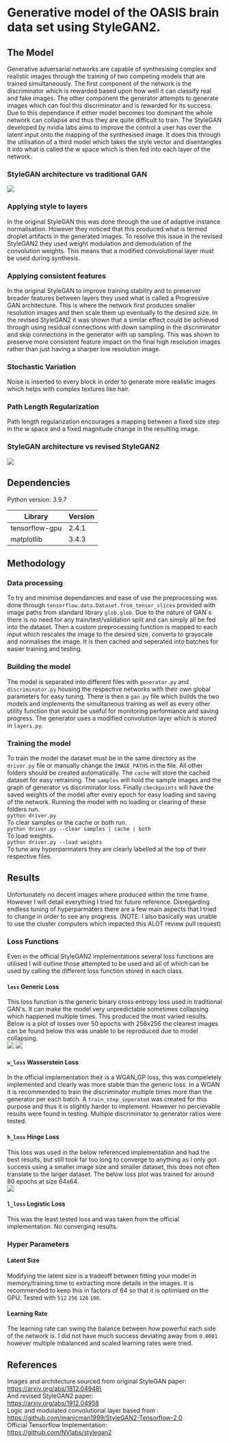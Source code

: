 # Generative model of the OASIS brain data set using StyleGAN2.
## The Model
Generative adversarial networks are capable of synthesising complex and realistic images through the training of two competing models that are trained simultaneously. The first component of the network is the discriminator which is rewarded based upon how well it can classify real and fake images. The other component the generator attempts to generate images which can fool this discriminator and is rewarded for its success. Due to this dependance if either model becomes too dominant the whole network can collapse and thus they are quite difficult to train. The StyleGAN developed by nvidia labs aims to improve the control a user has over the latent input onto the mapping of the synthesised image. It does this through the utilisation of a third model which takes the style vector and disentangles it into what is called the w space which is then fed into each layer of the network. 
### StyleGAN architecture vs traditional GAN
![](images/stylegan.png)
### Applying style to layers
In the original StyleGAN this was done through the use of adaptive instance normalisation. However they noticed that this produced what is termed droplet artifacts in the generated images. To resolve this issue in the revised StyleGAN2 they used weight modulation and demodulation of the convolution weights. This means that a modified convolutional layer must be used during synthesis.
### Applying consistent features 
In the original StyleGAN to improve training stability and to preserver broader features between layers they used what is called a Progressive GAN architecture. This is where the network first produces smaller resolution images and then scale them up eventually to the desired size. In the revised StyleGAN2 it was shown that a similar effect could be achieved through using residual connections with down sampling in the discriminator and skip connections in the generator with up sampling. This was shown to preserve more consistent feature impact on the final high resolution images rather than just having a sharper low resolution image.
### Stochastic Variation
Noise is inserted to every block in order to generate more realistic images which helps with complex textures like hair. 
### Path Length Regularization
Path length regularization encourages a mapping between a fixed size step in the w space and a fixed magnitude change in the resulting image.
### StyleGAN architecture vs revised StyleGAN2
![](images/stylegan2.png)
## Dependencies

Python version: 3.9.7

| Library    | Version |
| ---------- | ------- |
| tensorflow-gpu | 2.4.1   |
| matplotlib | 3.4.3   |
## Methodology
### Data processing
To try and minimise dependancies and ease of use the preprocessing was done through `tensorflow.data.Dataset.from_tensor_slices` provided with image paths from standard library `glob.glob`. Due to the nature of GAN`s there is no need for any train/test/validation split and can simply all be fed into the dataset. Then a custom preprocessing function is mapped to each input which rescales the image to the desired size, converts to grayscale and normalises the image. It is then cached and seperated into batches for easier training and testing.
### Building the model
The model is separated into different files with `generator.py` and `discriminator.py` housing the respective networks with their own global parameters for easy tuning. There is then a `gan.py` file which builds the two models and implements the simultaneous training as well as every other utility function that would be useful for monitoring performance and saving progress.
The generator uses a modified convolution layer which is stored in `layers.py`.
### Training the model
To train the model the dataset must be in the same directory as the `driver.py` file or manually change the `IMAGE_PATHS` in the file. All other folders should be created automatically. The `cache` will store the cached dataset for easy retraining. The `samples` will hold the sample images and the graph of generator vs discriminator loss. Finally `checkpoints` will have the saved weights of the model after every epoch for easy loading and saving of the network. Running the model with no loading or clearing of these folders run.
\
`python driver.py`
\
To clear samples or the cache or both run.
\
`python driver.py --clear samples | cache | both`
\
To load weights.
\
`python driver.py --load weights`
\
To tune any hyperparmaters they are clearly labelled at the top of their respective files.
## Results
Unfortunately no decent images where produced within the time frame. However I will detail everything I tried for future reference. Disregarding endless tuning of hyperparmaters there are a few main aspects that I tried to change in order to see any progress. (NOTE: I also basically was unable to use the cluster computers which impacted this ALOT review pull request)
### Loss Functions
Even in the official StyleGAN2 implementations several loss functions are utilised I will outline those attempted to be used and all of which can be used by calling the different loss function stored in each class.
#### `loss` Generic Loss 
This loss function is the generic binary cross entropy loss used in traditional
GAN's. It can make the model very unpredictable sometimes collapsing which
happened multiple times. This produced the most varied results. Below is a plot
of losses over 50 epochs with 256x256 the clearest images can be found below
this was unable to be reproduced due to model collapsing.
\
![](images/glosses.png)
![](images/samples.png)
#### `w_loss` Wasserstein Loss 
In the official implementation their is a WGAN_GP loss, this was compeletely implemented and clearly was more stable than the generic loss. In a WGAN it is recommended to train the discriminator multiple times more than the generator per each batch. A `train_step_seperated` was created for this purpose and thus it is slightly harder to implement. However no percievable results were found in testing. Multiple discriminator to generator ratios were tested.
#### `h_loss` Hinge Loss
This loss was used in the below referenced implementation and had the best results, but still took far too long to converge to anything as I only got success using a smaller image size and smaller dataset, this does not often translate to the larger dataset. The below
loss plot was trained for around 80 epochs at size 64x64.
\
![](images/hlosses.png)
#### `l_loss` Logistic Loss
This was the least tested loss and was taken from the official implementation. No converging results.
### Hyper Parameters
#### Latent Size
Modifying the latent size is a tradeoff between fitting your model in memory/training time to extracting more details in the images. It is recommended to keep this in factors of 64 so that it is optimised on the GPU. Tested with `512` `256` `128` `100`.
#### Learning Rate
The learning rate can swing the balance between how powerful each side of the network is. I did not have much success deviating away from `0.0001` however multiple inbalanced and scaled learning rates were tried.
## References
Images and architecture sourced from original StyleGAN paper: 
\
https://arxiv.org/abs/1812.04948\
\
And revised StyleGAN2 paper: 
\
https://arxiv.org/abs/1912.04958
\
Logic and modulated convolutional layer based from : 
\
https://github.com/manicman1999/StyleGAN2-Tensorflow-2.0
\
Official Tensorflow Implementation:
\
https://github.com/NVlabs/stylegan2
